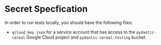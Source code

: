 # Secret Specfication

In order to run tests locally, you should have the following files:

- `gcloud_key.json` for a service account that has access to the `pydantic-cereal` Google Cloud project
  and `pydantic-cereal-testing` bucket.
